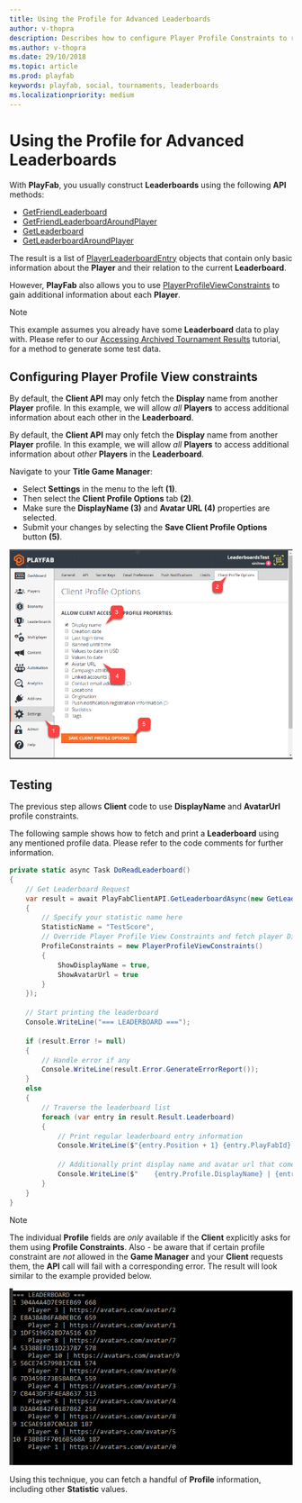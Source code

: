 ```yaml
---
title: Using the Profile for Advanced Leaderboards
author: v-thopra
description: Describes how to configure Player Profile Constraints to retrieve additional leaderboard information.
ms.author: v-thopra
ms.date: 29/10/2018
ms.topic: article
ms.prod: playfab
keywords: playfab, social, tournaments, leaderboards
ms.localizationpriority: medium
---
```


# Using the Profile for Advanced Leaderboards

With **PlayFab**, you usually construct **Leaderboards** using the following **API** methods:

- [GetFriendLeaderboard](xref:titleid.playfabapi.com.client.playerdatamanagement.getfriendleaderboard)
- [GetFriendLeaderboardAroundPlayer](xref:titleid.playfabapi.com.client.playerdatamanagement.getfriendleaderboardaroundplayer)
- [GetLeaderboard](xref:titleid.playfabapi.com.client.playerdatamanagement.getleaderboard)
- [GetLeaderboardAroundPlayer](xref:titleid.playfabapi.com.client.playerdatamanagement.getleaderboardaroundplayer)

The result is a list of [PlayerLeaderboardEntry](xref:titleid.playfabapi.com.client.playerdatamanagement.getleaderboard#playerleaderboardentry) objects that contain only basic information about the **Player** and their relation to the current **Leaderboard**.

However, **PlayFab** also allows you to use [PlayerProfileViewConstraints](xref:titleid.playfabapi.com.server.accountmanagement.getplayerprofile#playerprofileviewconstraints) to gain additional information about each **Player**.

> [!NOTE]
> This example assumes you already have some **Leaderboard** data to play with. Please refer to our [Accessing Archived Tournament Results](accessing-archived-tournament-results.md) tutorial, for a method to generate some test data.

## Configuring Player Profile View constraints

By default, the **Client API** may only fetch the **Display** name from another **Player** profile. In this example, we will allow *all* **Players** to access additional information about each other in the **Leaderboard**.

By default, the **Client API** may only fetch the **Display** name from another **Player** profile. In this example, we will allow *all* **Players** to access additional information about *other* **Players** in the **Leaderboard**.

Navigate to your **Title Game Manager**:

- Select **Settings** in the menu to the left **(1)**.
- Then select the **Client Profile Options** tab **(2)**.
- Make sure the **DisplayName (3)** and **Avatar URL (4)** properties are selected.
- Submit your changes by selecting the **Save Client Profile Options** button **(5)**.

![Game Manager - Settings - Client Profile Options](media/tutorials/game-manager-settings-client-profile-options.png)  

## Testing

The previous step allows **Client** code to use **DisplayName** and **AvatarUrl** profile constraints.

The following sample shows how to fetch and print a **Leaderboard** using any mentioned profile data. Please refer to the code comments for further information.

```csharp
private static async Task DoReadLeaderboard()
{
    // Get Leaderboard Request
    var result = await PlayFabClientAPI.GetLeaderboardAsync(new GetLeaderboardRequest()
    {
        // Specify your statistic name here
        StatisticName = "TestScore",
        // Override Player Profile View Constraints and fetch player DisplayName and AvatarUrl
        ProfileConstraints = new PlayerProfileViewConstraints()
        {
            ShowDisplayName = true,
            ShowAvatarUrl = true
        }
    });

    // Start printing the leaderboard
    Console.WriteLine("=== LEADERBOARD ===");

    if (result.Error != null)
    {
        // Handle error if any
        Console.WriteLine(result.Error.GenerateErrorReport());
    }
    else
    {
        // Traverse the leaderboard list
        foreach (var entry in result.Result.Leaderboard)
        {
            // Print regular leaderboard entry information
            Console.WriteLine($"{entry.Position + 1} {entry.PlayFabId} {entry.StatValue}");

            // Additionally print display name and avatar url that comes from player profile
            Console.WriteLine($"    {entry.Profile.DisplayName} | {entry.Profile.AvatarUrl}");
        }
    }
}
```

> [!NOTE]
> The individual **Profile** fields are *only* available if the **Client** explicitly asks for them using **Profile Constraints**. Also - be aware that if certain profile constraint are *not* allowed in the **Game Manager** and your **Client** requests them, the **API** call will fail with a corresponding error. The result will look similar to the example provided below.

![Output - Display Leaderboard](media/tutorials/output-display-leaderboard.png)  

Using this technique, you can fetch a handful of **Profile** information, including other **Statistic** values.
